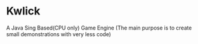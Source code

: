 # Kwlick
A Java Sing Based(CPU only) Game Engine (The main purpose is to create small demonstrations with very less code)
